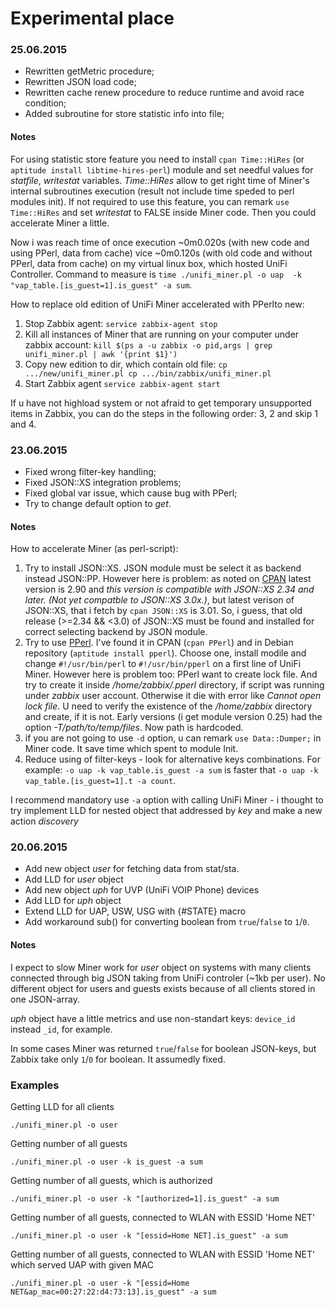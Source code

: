# Experimental place

### 25.06.2015
- Rewritten getMetric procedure;
- Rewritten JSON load code;
- Rewritten cache renew procedure to reduce runtime and avoid race condition;
- Added subroutine for store statistic info into file;

#### Notes

For using statistic store feature you need to install `cpan Time::HiRes` (or `aptitude install libtime-hires-perl`) module and set needful values for _statfile_, _writestat_ variables. _Time::HiRes_ allow to get right time of Miner's internal subroutines execution (result not include time speded to perl modules init). If not required to use this feature, you can remark `use Time::HiRes` and set _writestat_ to FALSE inside Miner code. Then you could accelerate Miner a little.

Now i was reach time of once execution ~0m0.020s (with new code and using PPerl, data from cache) vice ~0m0.120s (with old code and without PPerl, data from cache) on my virtual linux box, which hosted UniFi Controller. Command to measure is `time ./unifi_miner.pl -o uap  -k "vap_table.[is_guest=1].is_guest" -a sum`.

How to replace old edition of UniFi Miner accelerated with PPerlto new: 

1. Stop Zabbix agent: `service zabbix-agent stop`
2. Kill all instances of Miner that are running on your computer under zabbix account: `kill $(ps a -u zabbix -o pid,args | grep unifi_miner.pl | awk '{print $1}')`
3. Copy new edition to dir, which contain old file: `cp .../new/unifi_miner.pl cp .../bin/zabbix/unifi_miner.pl`
4. Start Zabbix agent `service zabbix-agent start`

If u have not highload system or not afraid to get temporary unsupported items in Zabbix, you can do the steps in the following order: 3, 2 and skip 1 and 4.


### 23.06.2015
- Fixed wrong filter-key handling;
- Fixed JSON::XS integration problems;
- Fixed global var issue, which cause bug with PPerl;
- Try to change default option to _get_.

#### Notes
How to accelerate Miner (as perl-script):

1. Try to install JSON::XS. JSON module must be select it as backend instead JSON::PP. However here is problem: as noted on [CPAN](http://search.cpan.org/~makamaka/JSON-2.90/lib/JSON.pm) latest version is 2.90 and _this version is compatible with JSON::XS 2.34 and later. (Not yet compatble to JSON::XS 3.0x.)_, but latest verison of JSON::XS, that i fetch by `cpan JSON::XS` is 3.01. So, i guess, that old release (>=2.34 && <3.0) of JSON::XS must be found and installed for correct selecting backend by JSON module. 
2. Try to use [PPerl](http://search.cpan.org/~msergeant/PPerl-0.25/PPerl.pm). I've found it in CPAN (`cpan PPerl`) and in Debian repository (`aptitude install pperl`). Choose one, install modile and change `#!/usr/bin/perl` to `#!/usr/bin/pperl` on a first line of UniFi Miner. However here is problem too: PPerl want to create lock file. And try to create it inside _/home/zabbix/.pperl_ directory, if script was running under _zabbix_ user account. Otherwise it die with error like _Cannot open lock file_. U need to verify the existence of the _/home/zabbix_ directory and create, if it is not. Early versions (i get module version 0.25) had the option _-T/path/to/temp/files_. Now path is hardcoded.
3. if you are not going to use `-d` option, u can remark `use Data::Dumper;` in Miner code. It save time which spent to module Init.
4. Reduce using of filter-keys - look for alternative keys combinations. For example: `-o uap -k vap_table.is_guest -a sum` is faster that `-o uap -k vap_table.[is_guest=1].t -a count`.

I recommend mandatory use `-a` option with calling UniFi Miner - i thought to try implement LLD for nested object that addressed by _key_ and make a new action _discovery_

### 20.06.2015

- Add new object _user_ for fetching data from stat/sta.
- Add LLD for _user_ object
- Add new object _uph_ for UVP (UniFi VOIP Phone) devices 
- Add LLD for _uph_ object
- Extend LLD for UAP, USW, USG with {#STATE} macro
- Add workaround sub() for converting boolean from `true`/`false` to `1`/`0`.  

#### Notes
  I expect to slow Miner work for _user_ object on systems with many clients connected through big JSON taking from UniFi controler (~1kb per user). No different object for users and guests exists because of all clients stored in one JSON-array. 
 
  _uph_ object have a little metrics and use non-standart keys: `device_id` instead `_id`, for example.

  In some cases Miner was returned `true`/`false` for boolean JSON-keys, but Zabbix take only `1`/`0` for boolean. It assumedly fixed. 

### Examples
   Getting LLD for all clients

  `./unifi_miner.pl -o user`

   Getting number of all guests

  `./unifi_miner.pl -o user -k is_guest -a sum`

   Getting number of all guests, which is authorized

  `./unifi_miner.pl -o user -k "[authorized=1].is_guest" -a sum`

   Getting number of all guests, connected to WLAN with ESSID 'Home NET'

  `./unifi_miner.pl -o user -k "[essid=Home NET].is_guest" -a sum`

   Getting number of all guests, connected to WLAN with ESSID 'Home NET' which served UAP with given MAC

  `./unifi_miner.pl -o user -k "[essid=Home NET&ap_mac=00:27:22:d4:73:13].is_guest" -a sum`


